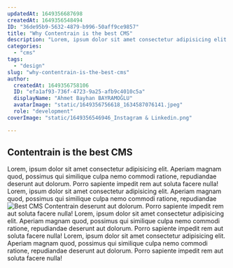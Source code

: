 ```yaml
---
updatedAt: 1649356687698
createdAt: 1649356548494
ID: "36de95b9-5632-4879-b996-50aff9ce9857"
title: "Why Contentrain is the best CMS"
description: "Lorem, ipsum dolor sit amet consectetur adipisicing elit. Aperiam magnam quod, possimus qui similique culpa nemo commodi ratione, repudiandae deserunt aut dolorum. Porro sapiente impedit rem aut soluta facere nulla!."
categories:
  - "cms"
tags:
  - "design"
slug: "why-contentrain-is-the-best-cms"
author:
  createdAt: 1649356758106
  ID: "efa1af93-736f-4723-9a25-afb9c4010c5a"
  displayName: "Ahmet Bayhan BAYRAMOĞLU"
  avatarImage: "static/1649356756618_1634587076141.jpeg"
  role: "development"
coverImage: "static/1649356546946_Instagram & Linkedin.png"

---
```


## Contentrain is the best CMS

Lorem, ipsum dolor sit amet consectetur adipisicing elit. Aperiam magnam
    quod, possimus qui similique culpa nemo commodi ratione, repudiandae
    deserunt aut dolorum. Porro sapiente impedit rem aut soluta facere nulla!
Lorem, ipsum dolor sit amet consectetur adipisicing elit. Aperiam magnam
    quod, possimus qui similique culpa nemo commodi ratione, repudiandae
![Best CMS Contentrain](https://res.cloudinary.com/dowlbhxa2/image/upload/f_auto,q_auto,w_1366/v1648064180/Select_a_repository_optimized_c2iyvl.svg)
    deserunt aut dolorum. Porro sapiente impedit rem aut soluta facere nulla!
Lorem, ipsum dolor sit amet consectetur adipisicing elit. Aperiam magnam
    quod, possimus qui similique culpa nemo commodi ratione, repudiandae
    deserunt aut dolorum. Porro sapiente impedit rem aut soluta facere nulla!
Lorem, ipsum dolor sit amet consectetur adipisicing elit. Aperiam magnam
    quod, possimus qui similique culpa nemo commodi ratione, repudiandae
    deserunt aut dolorum. Porro sapiente impedit rem aut soluta facere nulla!